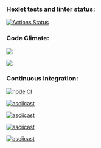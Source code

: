 ### Hexlet tests and linter status:
[![Actions Status](https://github.com/heavylad/frontend-project-lvl2/workflows/hexlet-check/badge.svg)](https://github.com/heavylad/frontend-project-lvl2/actions)


### Code Climate:
<a href="https://codeclimate.com/github/heavylad/frontend-project-lvl2/maintainability"><img src="https://api.codeclimate.com/v1/badges/7c81036e482ec627ad45/maintainability" /></a>

<a href="https://codeclimate.com/github/heavylad/frontend-project-lvl2/test_coverage"><img src="https://api.codeclimate.com/v1/badges/7c81036e482ec627ad45/test_coverage" /></a>


### Continuous integration:
[![node CI](https://github.com/heavylad/frontend-project-lvl2/actions/workflows/nodejs.yml/badge.svg)](https://github.com/heavylad/frontend-project-lvl2/actions/workflows/nodejs.yml)


[![asciicast](https://asciinema.org/a/507114.svg)](https://asciinema.org/a/507114)

[![asciicast](https://asciinema.org/a/507115.svg)](https://asciinema.org/a/507115)

[![asciicast](https://asciinema.org/a/508210.svg)](https://asciinema.org/a/508210)

[![asciicast](https://asciinema.org/a/508211.svg)](https://asciinema.org/a/508211)